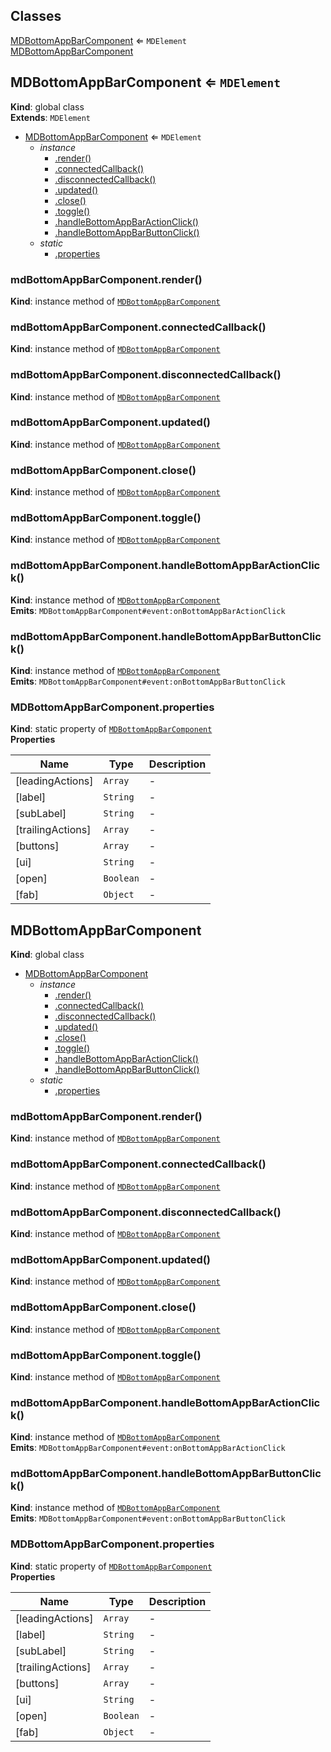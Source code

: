 ## Classes

<dl>
<dt><a href="#MDBottomAppBarComponent">MDBottomAppBarComponent</a> ⇐ <code>MDElement</code></dt>
<dd></dd>
<dt><a href="#MDBottomAppBarComponent">MDBottomAppBarComponent</a></dt>
<dd></dd>
</dl>

<a name="MDBottomAppBarComponent"></a>

## MDBottomAppBarComponent ⇐ <code>MDElement</code>
**Kind**: global class  
**Extends**: <code>MDElement</code>  

* [MDBottomAppBarComponent](#MDBottomAppBarComponent) ⇐ <code>MDElement</code>
    * _instance_
        * [.render()](#MDBottomAppBarComponent+render)
        * [.connectedCallback()](#MDBottomAppBarComponent+connectedCallback)
        * [.disconnectedCallback()](#MDBottomAppBarComponent+disconnectedCallback)
        * [.updated()](#MDBottomAppBarComponent+updated)
        * [.close()](#MDBottomAppBarComponent+close)
        * [.toggle()](#MDBottomAppBarComponent+toggle)
        * [.handleBottomAppBarActionClick()](#MDBottomAppBarComponent+handleBottomAppBarActionClick)
        * [.handleBottomAppBarButtonClick()](#MDBottomAppBarComponent+handleBottomAppBarButtonClick)
    * _static_
        * [.properties](#MDBottomAppBarComponent.properties)

<a name="MDBottomAppBarComponent+render"></a>

### mdBottomAppBarComponent.render()
**Kind**: instance method of [<code>MDBottomAppBarComponent</code>](#MDBottomAppBarComponent)  
<a name="MDBottomAppBarComponent+connectedCallback"></a>

### mdBottomAppBarComponent.connectedCallback()
**Kind**: instance method of [<code>MDBottomAppBarComponent</code>](#MDBottomAppBarComponent)  
<a name="MDBottomAppBarComponent+disconnectedCallback"></a>

### mdBottomAppBarComponent.disconnectedCallback()
**Kind**: instance method of [<code>MDBottomAppBarComponent</code>](#MDBottomAppBarComponent)  
<a name="MDBottomAppBarComponent+updated"></a>

### mdBottomAppBarComponent.updated()
**Kind**: instance method of [<code>MDBottomAppBarComponent</code>](#MDBottomAppBarComponent)  
<a name="MDBottomAppBarComponent+close"></a>

### mdBottomAppBarComponent.close()
**Kind**: instance method of [<code>MDBottomAppBarComponent</code>](#MDBottomAppBarComponent)  
<a name="MDBottomAppBarComponent+toggle"></a>

### mdBottomAppBarComponent.toggle()
**Kind**: instance method of [<code>MDBottomAppBarComponent</code>](#MDBottomAppBarComponent)  
<a name="MDBottomAppBarComponent+handleBottomAppBarActionClick"></a>

### mdBottomAppBarComponent.handleBottomAppBarActionClick()
**Kind**: instance method of [<code>MDBottomAppBarComponent</code>](#MDBottomAppBarComponent)  
**Emits**: <code>MDBottomAppBarComponent#event:onBottomAppBarActionClick</code>  
<a name="MDBottomAppBarComponent+handleBottomAppBarButtonClick"></a>

### mdBottomAppBarComponent.handleBottomAppBarButtonClick()
**Kind**: instance method of [<code>MDBottomAppBarComponent</code>](#MDBottomAppBarComponent)  
**Emits**: <code>MDBottomAppBarComponent#event:onBottomAppBarButtonClick</code>  
<a name="MDBottomAppBarComponent.properties"></a>

### MDBottomAppBarComponent.properties
**Kind**: static property of [<code>MDBottomAppBarComponent</code>](#MDBottomAppBarComponent)  
**Properties**

| Name | Type | Description |
| --- | --- | --- |
| [leadingActions] | <code>Array</code> | - |
| [label] | <code>String</code> | - |
| [subLabel] | <code>String</code> | - |
| [trailingActions] | <code>Array</code> | - |
| [buttons] | <code>Array</code> | - |
| [ui] | <code>String</code> | - |
| [open] | <code>Boolean</code> | - |
| [fab] | <code>Object</code> | - |

<a name="MDBottomAppBarComponent"></a>

## MDBottomAppBarComponent
**Kind**: global class  

* [MDBottomAppBarComponent](#MDBottomAppBarComponent)
    * _instance_
        * [.render()](#MDBottomAppBarComponent+render)
        * [.connectedCallback()](#MDBottomAppBarComponent+connectedCallback)
        * [.disconnectedCallback()](#MDBottomAppBarComponent+disconnectedCallback)
        * [.updated()](#MDBottomAppBarComponent+updated)
        * [.close()](#MDBottomAppBarComponent+close)
        * [.toggle()](#MDBottomAppBarComponent+toggle)
        * [.handleBottomAppBarActionClick()](#MDBottomAppBarComponent+handleBottomAppBarActionClick)
        * [.handleBottomAppBarButtonClick()](#MDBottomAppBarComponent+handleBottomAppBarButtonClick)
    * _static_
        * [.properties](#MDBottomAppBarComponent.properties)

<a name="MDBottomAppBarComponent+render"></a>

### mdBottomAppBarComponent.render()
**Kind**: instance method of [<code>MDBottomAppBarComponent</code>](#MDBottomAppBarComponent)  
<a name="MDBottomAppBarComponent+connectedCallback"></a>

### mdBottomAppBarComponent.connectedCallback()
**Kind**: instance method of [<code>MDBottomAppBarComponent</code>](#MDBottomAppBarComponent)  
<a name="MDBottomAppBarComponent+disconnectedCallback"></a>

### mdBottomAppBarComponent.disconnectedCallback()
**Kind**: instance method of [<code>MDBottomAppBarComponent</code>](#MDBottomAppBarComponent)  
<a name="MDBottomAppBarComponent+updated"></a>

### mdBottomAppBarComponent.updated()
**Kind**: instance method of [<code>MDBottomAppBarComponent</code>](#MDBottomAppBarComponent)  
<a name="MDBottomAppBarComponent+close"></a>

### mdBottomAppBarComponent.close()
**Kind**: instance method of [<code>MDBottomAppBarComponent</code>](#MDBottomAppBarComponent)  
<a name="MDBottomAppBarComponent+toggle"></a>

### mdBottomAppBarComponent.toggle()
**Kind**: instance method of [<code>MDBottomAppBarComponent</code>](#MDBottomAppBarComponent)  
<a name="MDBottomAppBarComponent+handleBottomAppBarActionClick"></a>

### mdBottomAppBarComponent.handleBottomAppBarActionClick()
**Kind**: instance method of [<code>MDBottomAppBarComponent</code>](#MDBottomAppBarComponent)  
**Emits**: <code>MDBottomAppBarComponent#event:onBottomAppBarActionClick</code>  
<a name="MDBottomAppBarComponent+handleBottomAppBarButtonClick"></a>

### mdBottomAppBarComponent.handleBottomAppBarButtonClick()
**Kind**: instance method of [<code>MDBottomAppBarComponent</code>](#MDBottomAppBarComponent)  
**Emits**: <code>MDBottomAppBarComponent#event:onBottomAppBarButtonClick</code>  
<a name="MDBottomAppBarComponent.properties"></a>

### MDBottomAppBarComponent.properties
**Kind**: static property of [<code>MDBottomAppBarComponent</code>](#MDBottomAppBarComponent)  
**Properties**

| Name | Type | Description |
| --- | --- | --- |
| [leadingActions] | <code>Array</code> | - |
| [label] | <code>String</code> | - |
| [subLabel] | <code>String</code> | - |
| [trailingActions] | <code>Array</code> | - |
| [buttons] | <code>Array</code> | - |
| [ui] | <code>String</code> | - |
| [open] | <code>Boolean</code> | - |
| [fab] | <code>Object</code> | - |

